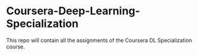 # Coursera-Deep-Learning-Specialization
This repo will contain all the assignments of the Coursera DL Specialization course.
